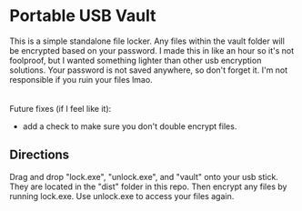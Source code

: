 # Portable USB Vault
This is a simple standalone file locker. Any files within the vault folder will be encrypted based on your password. I made this in like an hour so it's not foolproof, but I wanted something lighter than other usb encryption solutions. Your password is not saved anywhere, so don't forget it. I'm not responsible if you ruin your files lmao.
   </br>
   </br>
   </br>
Future fixes (if I feel like it):
 - add a check to make sure you don't double encrypt files.

## Directions
Drag and drop "lock.exe",  "unlock.exe", and "vault" onto your usb stick. They are located in the "dist" folder in this repo. Then encrypt any files by running lock.exe. Use unlock.exe to access your files again.
